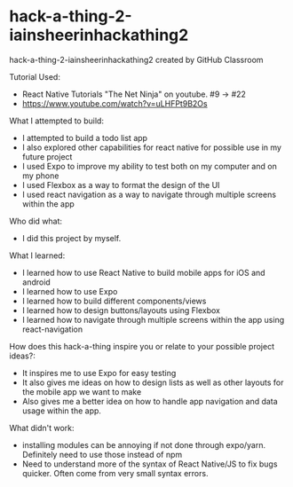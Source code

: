 # hack-a-thing-2-iainsheerinhackathing2
hack-a-thing-2-iainsheerinhackathing2 created by GitHub Classroom

Tutorial Used:
  * React Native Tutorials "The Net Ninja" on youtube. #9 -> #22
  * https://www.youtube.com/watch?v=uLHFPt9B2Os

What I attempted to build:
  * I attempted to build a todo list app
  * I also explored other capabilities for react native for possible use in my future project
  * I used Expo to improve my ability to test both on my computer and on my phone
  * I used Flexbox as a way to format the design of the UI
  * I used react navigation as a way to navigate through multiple screens within the app
  
Who did what:
  * I did this project by myself.

What I learned:
  * I learned how to use React Native to build mobile apps for iOS and android
  * I learned how to use Expo
  * I learned how to build different components/views
  * I learned how to design buttons/layouts using Flexbox
  * I learned how to navigate through multiple screens within the app using react-navigation

How does this hack-a-thing inspire you or relate to your possible project ideas?:
  * It inspires me to use Expo for easy testing
  * It also gives me ideas on how to design lists as well as other layouts for the mobile app we want to make
  * Also gives me a better idea on how to handle app navigation and data usage within the app.

What didn't work:
  * installing modules can be annoying if not done through expo/yarn. Definitely need to use those instead of npm
  * Need to understand more of the syntax of React Native/JS to fix bugs quicker. Often come from very small syntax errors.
